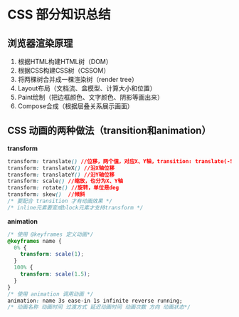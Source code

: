 # CSS 部分知识总结

## 浏览器渲染原理

1. 根据HTML构建HTML树（DOM）
2. 根据CSS构建CSS树（CSSOM）
3. 将两棵树合并成一棵渲染树（render tree）
4. Layout布局（文档流、盒模型、计算大小和位置）
5. Paint绘制（把边框颜色、文字颜色、阴影等画出来）
6. Compose合成（根据层叠关系展示画面）

## CSS 动画的两种做法（transition和animation）

**transform**
```CSS
transform: translate() //位移，两个值，对应X、Y轴，transition: translate(-50%，-50%)可以让绝对定位元素居中
transform: translateX() //沿X轴位移
transform: translateY() //沿Y轴位移
transform: scale() //缩放，也分为X、Y轴
transform: rotate() //旋转，单位是deg
transform: skew()  //倾斜
/* 要配合 transition 才有动画效果 */
/* inline元素要变成block元素才支持transform */
```
**animation**
```CSS
/* 使用 @keyframes 定义动画*/
@keyframes name {
  0% {
    transform: scale(1);
  }
  100% {
    transform: scale(1.5);
  }
}
/* 使用 animation 调用动画 */
animation: name 3s ease-in 1s infinite reverse running;
/* 动画名称 动画时间 过渡方式 延迟动画时间 动画次数 方向 动画状态*/
```